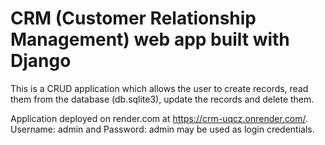 # CRM (Customer Relationship Management) web app built with Django

This is a CRUD application which allows the user to create records, read them from the database (db.sqlite3), update the records and delete them.

Application deployed on render.com at https://crm-uqcz.onrender.com/.
Username: admin and Password: admin may be used as login credentials.